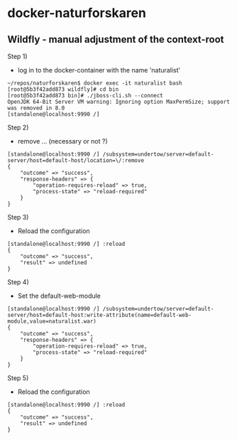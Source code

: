 # docker-naturforskaren




## Wildfly - manual adjustment of the context-root

Step 1)
- log in to the docker-container with the name 'naturalist'

```
~/repos/naturforskaren$ docker exec -it naturalist bash
[root@5b3f42add873 wildfly]# cd bin
[root@5b3f42add873 bin]# ./jboss-cli.sh --connect
OpenJDK 64-Bit Server VM warning: Ignoring option MaxPermSize; support was removed in 8.0
[standalone@localhost:9990 /] 
``` 

Step 2)
- remove ... (necessary or not ?) 

```
[standalone@localhost:9990 /] /subsystem=undertow/server=default-server/host=default-host/location=\/:remove
{
    "outcome" => "success",
    "response-headers" => {
        "operation-requires-reload" => true,
        "process-state" => "reload-required"
    }
}

```


Step 3) 
- Reload the configuration
```
[standalone@localhost:9990 /] :reload
{
    "outcome" => "success",
    "result" => undefined
}
``` 

Step 4)
- Set the default-web-module 

``` 
[standalone@localhost:9990 /] /subsystem=undertow/server=default-server/host=default-host:write-attribute(name=default-web-module,value=naturalist.war)
{
    "outcome" => "success",
    "response-headers" => {
        "operation-requires-reload" => true,
        "process-state" => "reload-required"
    }
}
``` 

Step 5) 
- Reload the configuration
```
[standalone@localhost:9990 /] :reload
{
    "outcome" => "success",
    "result" => undefined
}
``` 

